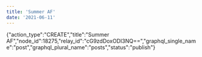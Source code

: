```yaml
---
title: 'Summer AF'
date: '2021-06-11'
---
```


{"action_type":"CREATE","title":"Summer AF","node_id":18275,"relay_id":"cG9zdDoxODI3NQ==","graphql_single_name":"post","graphql_plural_name":"posts","status":"publish"}
